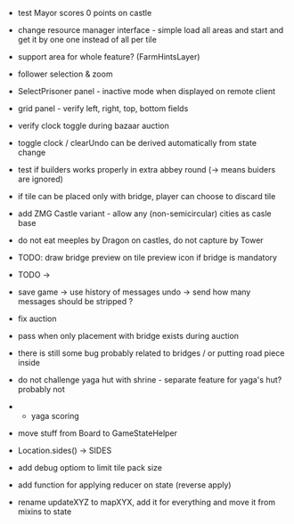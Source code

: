 
* test Mayor scores 0 points on castle

* change resource manager interface - simple load all areas and start
and get it by one one instead of all per tile
+ support area for whole feature? (FarmHintsLayer)

* follower selection & zoom

* SelectPrisoner panel - inactive mode when displayed on remote client

* grid panel - verify left, right, top, bottom fields

* verify clock toggle during bazaar auction

* toggle clock / clearUndo can be derived automatically from state change

* test if builders works properly in extra abbey round (-> means buiders are ignored)

* if tile can be placed only with bridge, player can choose to discard tile

* add ZMG Castle variant - allow any (non-semicircular) cities as casle base
* do not eat meeples by Dragon on castles, do not capture by Tower

* TODO: draw bridge preview on tile preview icon if bridge is mandatory

* TODO <susbtract> -> <subtract>

* save game -> use history of messages
    undo -> send how many messages should be stripped ?

* fix auction
* pass when only placement with bridge exists during auction

* there is still some bug probably related to bridges / or putting road piece inside

* do not challenge yaga hut with shrine - separate feature for yaga's hut? probably not
* + yaga scoring

* move stuff from Board to GameStateHelper
* Location.sides() -> SIDES
* add debug optiom to limit tile pack size

* add function for applying reducer on state (reverse apply)
* rename updateXYZ to mapXYX, add it for everything and move it from mixins to state
